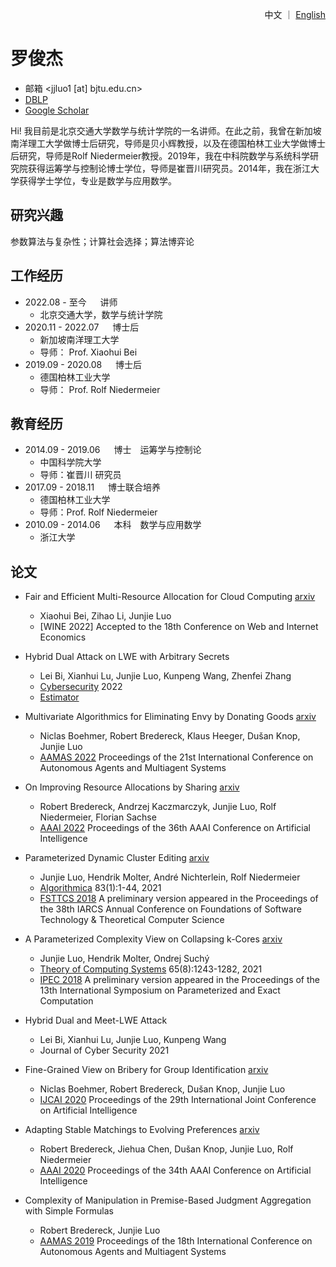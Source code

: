 <p align="right"> 中文 ｜ <a href="/index.html">English</a> </p>

# 罗俊杰
- 邮箱 <jjluo1 [at] bjtu.edu.cn>
- [DBLP](https://dblp.org/pid/69/7067.html)
- [Google Scholar](https://scholar.google.com.ph/citations?user=_OpGl-oAAAAJ&hl=fil)

Hi! 我目前是北京交通大学数学与统计学院的一名讲师。在此之前，我曾在新加坡南洋理工大学做博士后研究，导师是贝小辉教授，以及在德国柏林工业大学做博士后研究，导师是Rolf Niedermeier教授。2019年，我在中科院数学与系统科学研究院获得运筹学与控制论博士学位，导师是崔晋川研究员。2014年，我在浙江大学获得学士学位，专业是数学与应用数学。

## 研究兴趣
参数算法与复杂性；计算社会选择；算法博弈论 

## 工作经历
- 2022.08 - 至今 &emsp; 讲师
  - 北京交通大学，数学与统计学院
- 2020.11 - 2022.07 &emsp; 博士后
  - 新加坡南洋理工大学
  - 导师： Prof. Xiaohui Bei
- 2019.09 - 2020.08 &emsp; 博士后
  - 德国柏林工业大学
  - 导师： Prof. Rolf Niedermeier

## 教育经历
- 2014.09 - 2019.06 &emsp; 博士&emsp;运筹学与控制论
  - 中国科学院大学
  - 导师：崔晋川 研究员
- 2017.09 - 2018.11 &emsp; 博士联合培养
  - 德国柏林工业大学
  - 导师：Prof. Rolf Niedermeier
- 2010.09 - 2014.06 &emsp; 本科&emsp;数学与应用数学
  - 浙江大学

## 论文
- Fair and Efficient Multi-Resource Allocation for Cloud Computing 
[arxiv](https://arxiv.org/pdf/2210.05237.pdf)
  - Xiaohui Bei, Zihao Li, Junjie Luo
  - [WINE 2022] Accepted to the 18th Conference on Web and Internet Economics 

- Hybrid Dual Attack on LWE with Arbitrary Secrets
  - Lei Bi, Xianhui Lu, Junjie Luo, Kunpeng Wang, Zhenfei Zhang
  - [Cybersecurity]((https://link.springer.com/article/10.1186/s42400-022-00115-y)) 2022
  - [Estimator](https://github.com/BiLei121/hybrid-dual-estimator)

- Multivariate Algorithmics for Eliminating Envy by Donating Goods
[arxiv](https://arxiv.org/pdf/2202.01716.pdf)
  - Niclas Boehmer, Robert Bredereck, Klaus Heeger, Dušan Knop, Junjie Luo
  - [AAMAS 2022](https://dl.acm.org/doi/10.5555/3535850.3535866) Proceedings of the 21st International Conference on Autonomous Agents and Multiagent Systems 

- On Improving Resource Allocations by Sharing
[arxiv](https://arxiv.org/pdf/2112.07525.pdf)
  - Robert Bredereck, Andrzej Kaczmarczyk, Junjie Luo, Rolf Niedermeier, Florian Sachse
  - [AAAI 2022](https://ojs.aaai.org/index.php/AAAI/article/view/20416) Proceedings of the 36th AAAI Conference on Artificial Intelligence 
  
- Parameterized Dynamic Cluster Editing
[arxiv](https://arxiv.org/pdf/1810.06625.pdf)
  - Junjie Luo, Hendrik Molter, André Nichterlein, Rolf Niedermeier
  - [Algorithmica](https://link.springer.com/article/10.1007/s00453-020-00746-y) 83(1):1-44, 2021
  - [FSTTCS 2018](https://drops.dagstuhl.de/opus/volltexte/2018/9945/) A preliminary version appeared in the Proceedings of the 38th IARCS Annual Conference on Foundations of Software Technology & Theoretical Computer Science 

- A Parameterized Complexity View on Collapsing k-Cores
[arxiv](https://arxiv.org/pdf/1805.12453.pdf)
  - Junjie Luo, Hendrik Molter, Ondrej Suchý
  - [Theory of Computing Systems](https://link.springer.com/article/10.1007/s00224-021-10045-w) 65(8):1243-1282, 2021
  - [IPEC 2018](https://drops.dagstuhl.de/opus/volltexte/2019/10208/) A preliminary version appeared in the Proceedings of the 13th International Symposium on Parameterized and Exact Computation 

- Hybrid Dual and Meet-LWE Attack
  - Lei Bi, Xianhui Lu, Junjie Luo, Kunpeng Wang
  - Journal of Cyber Security 2021

- Fine-Grained View on Bribery for Group Identification
[arxiv](https://arxiv.org/pdf/2105.08376.pdf)
  - Niclas Boehmer, Robert Bredereck, Dušan Knop, Junjie Luo
  - [IJCAI 2020](https://www.ijcai.org/proceedings/2020/10) Proceedings of the 29th International Joint Conference on Artificial Intelligence 

- Adapting Stable Matchings to Evolving Preferences
[arxiv](https://arxiv.org/abs/1907.01375)
  - Robert Bredereck, Jiehua Chen, Dušan Knop, Junjie Luo, Rolf Niedermeier
  - [AAAI 2020](https://ojs.aaai.org/index.php/AAAI/article/view/5550) Proceedings of the 34th AAAI Conference on Artificial Intelligence 

- Complexity of Manipulation in Premise-Based Judgment Aggregation with Simple Formulas
  - Robert Bredereck, Junjie Luo
  - [AAMAS 2019](https://dl.acm.org/doi/10.5555/3306127.3331773) Proceedings of the 18th International Conference on Autonomous Agents and Multiagent Systems 
